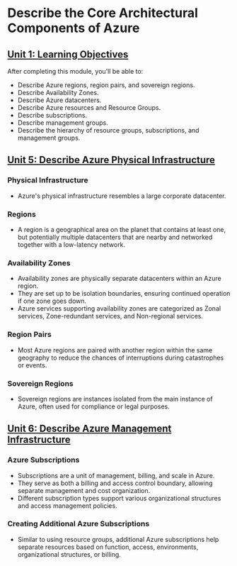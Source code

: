 # Describe the Core Architectural Components of Azure

## [Unit 1: Learning Objectives](https://learn.microsoft.com/en-us/training/modules/describe-core-architectural-components-of-azure/1-introduction)
After completing this module, you’ll be able to:
- Describe Azure regions, region pairs, and sovereign regions.
- Describe Availability Zones.
- Describe Azure datacenters.
- Describe Azure resources and Resource Groups.
- Describe subscriptions.
- Describe management groups.
- Describe the hierarchy of resource groups, subscriptions, and management groups.

## [Unit 5: Describe Azure Physical Infrastructure](https://learn.microsoft.com/en-us/training/modules/describe-core-architectural-components-of-azure/5-describe-azure-physical-infrastructure)
### Physical Infrastructure
- Azure's physical infrastructure resembles a large corporate datacenter.

### Regions
- A region is a geographical area on the planet that contains at least one, but potentially multiple datacenters that are nearby and networked together with a low-latency network.

### Availability Zones
- Availability zones are physically separate datacenters within an Azure region.
- They are set up to be isolation boundaries, ensuring continued operation if one zone goes down.
- Azure services supporting availability zones are categorized as Zonal services, Zone-redundant services, and Non-regional services.

### Region Pairs
- Most Azure regions are paired with another region within the same geography to reduce the chances of interruptions during catastrophes or events.

### Sovereign Regions
- Sovereign regions are instances isolated from the main instance of Azure, often used for compliance or legal purposes.

## [Unit 6: Describe Azure Management Infrastructure](https://learn.microsoft.com/en-us/training/modules/describe-core-architectural-components-of-azure/6-describe-azure-management-infrastructure)
### Azure Subscriptions
- Subscriptions are a unit of management, billing, and scale in Azure.
- They serve as both a billing and access control boundary, allowing separate management and cost organization.
- Different subscription types support various organizational structures and access management policies.

### Creating Additional Azure Subscriptions
- Similar to using resource groups, additional Azure subscriptions help separate resources based on function, access, environments, organizational structures, or billing.

